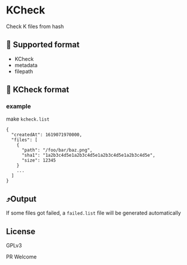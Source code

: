 # KCheck

Check K files from hash

## 📄 Supported format

- KCheck
- metadata
- filepath

## 📝 KCheck format

### example
make `kcheck.list`
```
{
  "createdAt": 1619071970000,
  "files": [
    {
      "path": "/foo/bar/baz.png",
      "sha1": "1a2b3c4d5e1a2b3c4d5e1a2b3c4d5e1a2b3c4d5e",
      "size": 12345
    }
    ...
  ]
}
```
## ⤴️Output
If some files got failed, a `failed.list` file will be generated automatically

## License

GPLv3

PR Welcome
